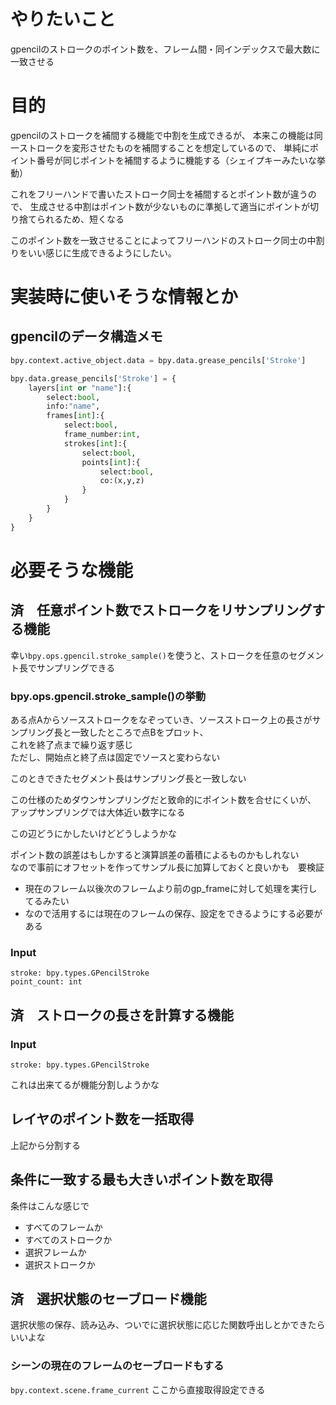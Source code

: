 # やりたいこと
gpencilのストロークのポイント数を、フレーム間・同インデックスで最大数に一致させる

# 目的
gpencilのストロークを補間する機能で中割を生成できるが、
本来この機能は同一ストロークを変形させたものを補間することを想定しているので、
単純にポイント番号が同じポイントを補間するように機能する（シェイプキーみたいな挙動）

これをフリーハンドで書いたストローク同士を補間するとポイント数が違うので、
生成させる中割はポイント数が少ないものに準拠して適当にポイントが切り捨てられるため、短くなる

このポイント数を一致させることによってフリーハンドのストローク同士の中割りをいい感じに生成できるようにしたい。

# 実装時に使いそうな情報とか
## gpencilのデータ構造メモ
``` python
bpy.context.active_object.data = bpy.data.grease_pencils['Stroke']
```

``` python 
bpy.data.grease_pencils['Stroke'] = {
    layers[int or "name"]:{
        select:bool,
        info:"name",
        frames[int]:{
            select:bool,
            frame_number:int,
            strokes[int]:{
                select:bool,
                points[int]:{
                    select:bool,
                    co:(x,y,z)
                }
            }
        }
    }    
}
```

# 必要そうな機能

## 済　任意ポイント数でストロークをリサンプリングする機能 
幸い```bpy.ops.gpencil.stroke_sample()```を使うと、ストロークを任意のセグメント長でサンプリングできる  

### bpy.ops.gpencil.stroke_sample()の挙動
ある点Aからソースストロークをなぞっていき、ソースストローク上の長さがサンプリング長と一致したところで点Bをプロット、  
これを終了点まで繰り返す感じ  
ただし、開始点と終了点は固定でソースと変わらない

このときできたセグメント長はサンプリング長と一致しない

この仕様のためダウンサンプリングだと致命的にポイント数を合せにくいが、
アップサンプリングでは大体近い数字になる

この辺どうにかしたいけどどうしようかな

ポイント数の誤差はもしかすると演算誤差の蓄積によるものかもしれない  
なので事前にオフセットを作ってサンプル長に加算しておくと良いかも　要検証

* 現在のフレーム以後次のフレームより前のgp_frameに対して処理を実行してるみたい
* なので活用するには現在のフレームの保存、設定をできるようにする必要がある


### Input
```
stroke: bpy.types.GPencilStroke
point_count: int
```

## 済　ストロークの長さを計算する機能
### Input
`stroke: bpy.types.GPencilStroke`  

これは出来てるが機能分割しようかな

## レイヤのポイント数を一括取得
上記から分割する

## 条件に一致する最も大きいポイント数を取得
条件はこんな感じで
* すべてのフレームか
* すべてのストロークか
* 選択フレームか
* 選択ストロークか

## 済　選択状態のセーブロード機能
選択状態の保存、読み込み、ついでに選択状態に応じた関数呼出しとかできたらいいよな

### シーンの現在のフレームのセーブロードもする
`bpy.context.scene.frame_current` ここから直接取得設定できる
